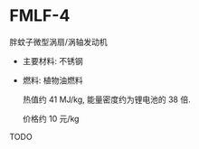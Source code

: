 # FMLF-4
胖蚊子微型涡扇/涡轴发动机

+ 主要材料: 不锈钢

+ 燃料: 植物油燃料

  热值约 41 MJ/kg, 能量密度约为锂电池的 38 倍.

  价格约 10 元/kg


TODO
